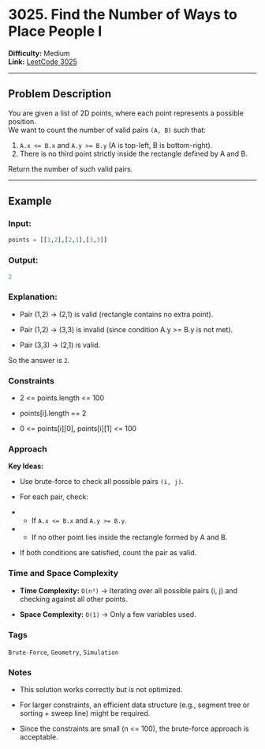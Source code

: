 # 3025. Find the Number of Ways to Place People I

**Difficulty:** Medium  
**Link:** [LeetCode 3025](https://leetcode.com/problems/find-the-number-of-ways-to-place-people-i/)

---

## Problem Description
You are given a list of 2D points, where each point represents a possible position.  
We want to count the number of valid pairs `(A, B)` such that:  

1. `A.x <= B.x` and `A.y >= B.y` (A is top-left, B is bottom-right).  
2. There is no third point strictly inside the rectangle defined by A and B.  

Return the number of such valid pairs.

---

## Example

### Input:
```python
points = [[1,2],[2,1],[3,3]]
```

### Output:
```python
2
```

### Explanation:

- Pair (1,2) → (2,1) is valid (rectangle contains no extra point).

- Pair (1,2) → (3,3) is invalid (since condition A.y >= B.y is not met).

- Pair (3,3) → (2,1) is valid.

So the answer is `2`.

### Constraints

- 2 <= points.length <= 100

- points[i].length == 2

- 0 <= points[i][0], points[i][1] <= 100

### Approach
**Key Ideas:**

- Use brute-force to check all possible pairs `(i, j)`.

- For each pair, check:

- - If `A.x <= B.x` and `A.y >= B.y`.

- - If no other point lies inside the rectangle formed by A and B.

- If both conditions are satisfied, count the pair as valid.

### Time and Space Complexity

- **Time Complexity:** `O(n³)` → Iterating over all possible pairs (i, j) and checking against all other points.

- **Space Complexity:** `O(1)` → Only a few variables used.

### Tags

`Brute-Force`, `Geometry`, `Simulation`

### Notes

- This solution works correctly but is not optimized.

- For larger constraints, an efficient data structure (e.g., segment tree or sorting + sweep line) might be required.

- Since the constraints are small (n <= 100), the brute-force approach is acceptable.
